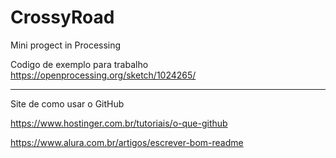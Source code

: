 # CrossyRoad
Mini progect in Processing

Codigo de exemplo para trabalho
https://openprocessing.org/sketch/1024265/




-------------
Site de como usar o GitHub

https://www.hostinger.com.br/tutoriais/o-que-github

https://www.alura.com.br/artigos/escrever-bom-readme
